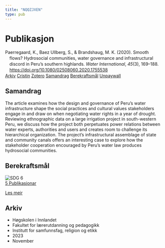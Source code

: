```yaml
---
title: "NQQZJXEN"
type: pub
---
```

<h1>Publikasjon</h1>
<article id="csl-bib-container-NQQZJXEN" class="csl-bib-container">
  <div class="csl-bib-body" style="line-height: 1.35; padding-left: 1em; text-indent:-1em;">
  <div class="csl-entry">Paerregaard, K., Baez Ullberg, S., &amp; Brandshaug, M. K. (2020). Smooth flows? Hydrosocial communities, water governance and infrastructural discord in Peru&#x2019;s southern highlands. <i>Water International</i>, <i>45</i>(3), 169&#x2013;188. <a href="https://doi.org/10.1080/02508060.2020.1755538">https://doi.org/10.1080/02508060.2020.1755538</a></div>
</div>
  <div class="csl-bib-buttons">
    <a href="#taxonomy-article-NQQZJXEN" class="csl-bib-button">Arkiv</a>
    <a href="https://app.cristin.no/results/show.jsf?id=2196946" alt="Cristin URL" class="csl-bib-button">Cristin</a>
    <a href="http://zotero.org/groups/5402882/items/NQQZJXEN" alt="Zotero URL" class="csl-bib-button">Zotero</a>
    <a href="#abstract-article-NQQZJXEN" class="csl-bib-button">Samandrag</a>
    <a href="#sdg-article-NQQZJXEN" class="csl-bib-button">Berekraftsmål</a>
    <a href="https://www.tandfonline.com/doi/pdf/10.1080/02508060.2020.1755538?needAccess=true" class="csl-bib-button">Unpaywall</a>
  </div>
  <div id="csl-bib-meta-container-NQQZJXEN"></div>
</article>
<div id="csl-bib-meta-NQQZJXEN" class="csl-bib-meta">
  <article id="abstract-article-NQQZJXEN" class="abstract-article">
    <h1>Samandrag</h1>
    The article examines how the design and governance of Peru’s water infrastructure shape the social practices and cultural values stakeholders engage in and draw on when negotiating water rights in a year of drought. Reviewing ethnographic data on a large irrigation project in south-western Peru, we discuss how the project both perpetuates power relations between water experts, authorities and users and creates room to challenge its hierarchical organization. The project’s infrastructural assemblage of state and community canals offers an interesting case to explore how the stakeholder cooperation encouraged by Peru’s water law produces hydrosocial communities.
  </article>
  <article id="sdg-article-NQQZJXEN" class="sdg-article">
    <h1>Berekraftsmål</h1>
    <div class="sdg-container"><div id="sdg6" class="sdg"> <img src="{{< params subfolder >}}images/sdg/sdg06_no.png" class="image" alt="SDG 6"> <div class="sdg-overlay"> <a href="{{< params subfolder >}}no/archive/?sdg=6#archive" class="sdg-publication-count"><span>5</span> Publikasjonar</a> <p><a href="NA" class="sdg-read-more">Les meir</a></p> </div> </div></div>
  </article>
  <article id="taxonomy-article-NQQZJXEN" class="taxonomy-article">
    <h1>Arkiv</h1>
    <ul>
      <li>Høgskolen i Innlandet</li>
      <li>Fakultet for lærerutdanning og pedagogikk</li>
      <li>Institutt for samfunnsfag, religion og etikk</li>
      <li>2023</li>
      <li>November</li>
    </ul>
  </article>
</div>
